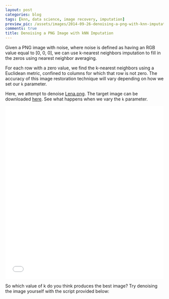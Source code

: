 ```yaml
---
layout: post
categories: blog
tags: [knn, data science, image recovery, imputation]
preview_pic: /assets/images/2014-09-26-denoising-a-png-with-knn-imputation.png
comments: true
title: Denoising a PNG Image with kNN Imputation
---
```


Given a PNG image with noise, where noise is defined as having an RGB value equal to [0, 0, 0], we can use k-nearest neighbors imputation to fill in the zeros using nearest neighbor averaging.

For each row with a zero value, we find the k-nearest neighbors using a Euclidean metric, confined to columns for which that row is not zero. The accuracy of this image restoration technique will vary depending on how we set our `k` parameter.

Here, we attempt to denoise [Lena.png](https://www.dropbox.com/s/hq40pvtelpawp84/Lena_noise.png?dl=0). The target image can be downloaded [here](https://www.dropbox.com/s/9xduhkpe9zguaro/lenna.png?dl=0). See what happens when we vary the `k` parameter.

<iframe class="imgur-album" width="100%" height="550" frameborder="0" src="//imgur.com/a/USfRg/embed?background=f2f2f2&amp;text=1a1a1a&amp;link=4e76c9"></iframe>

So which value of k do you think produces the best image? Try denoising the image yourself with the script provided below:

<script src="https://gist.github.com/rcquan/bb8066562c15c42678c2.js"></script>
